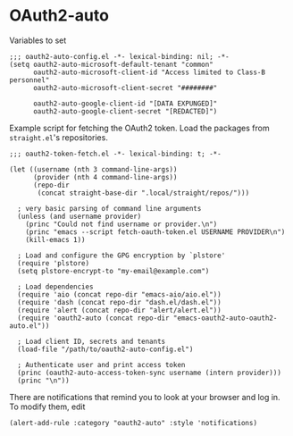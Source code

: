# OAuth2-auto

Variables to set

```emacs-lisp
;;; oauth2-auto-config.el -*- lexical-binding: nil; -*-
(setq oauth2-auto-microsoft-default-tenant "common"
      oauth2-auto-microsoft-client-id "Access limited to Class-B personnel"
      oauth2-auto-microsoft-client-secret "########"

      oauth2-auto-google-client-id "[DATA EXPUNGED]"
      oauth2-auto-google-client-secret "[REDACTED]")
```

Example script for fetching the OAuth2 token. Load the packages from `straight.el`'s repositories.

```emacs-lisp
;;; oauth2-token-fetch.el -*- lexical-binding: t; -*-

(let ((username (nth 3 command-line-args))
      (provider (nth 4 command-line-args))
      (repo-dir
       (concat straight-base-dir ".local/straight/repos/")))

  ; very basic parsing of command line arguments
  (unless (and username provider)
    (princ "Could not find username or provider.\n")
    (princ "emacs --script fetch-oauth-token.el USERNAME PROVIDER\n")
    (kill-emacs 1))

  ; Load and configure the GPG encryption by `plstore'
  (require 'plstore)
  (setq plstore-encrypt-to "my-email@example.com")

  ; Load dependencies
  (require 'aio (concat repo-dir "emacs-aio/aio.el"))
  (require 'dash (concat repo-dir "dash.el/dash.el"))
  (require 'alert (concat repo-dir "alert/alert.el"))
  (require 'oauth2-auto (concat repo-dir "emacs-oauth2-auto-oauth2-auto.el"))

  ; Load client ID, secrets and tenants
  (load-file "/path/to/oauth2-auto-config.el")

  ; Authenticate user and print access token
  (princ (oauth2-auto-access-token-sync username (intern provider)))
  (princ "\n"))
```

There are notifications that remind you to look at your browser and log in. To
modify them, edit

```emacs-lisp
(alert-add-rule :category "oauth2-auto" :style 'notifications)
```
